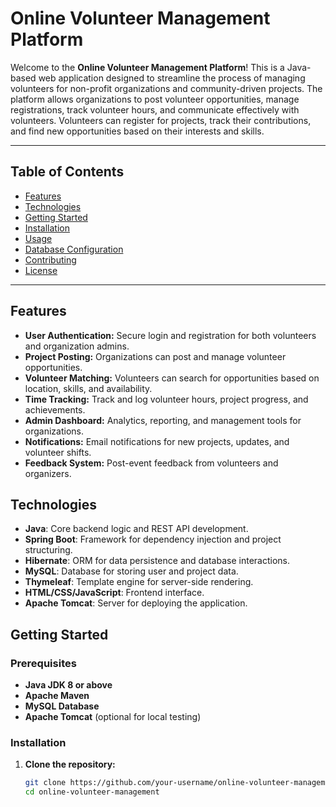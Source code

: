 # Online Volunteer Management Platform

Welcome to the **Online Volunteer Management Platform**! This is a Java-based web application designed to streamline the process of managing volunteers for non-profit organizations and community-driven projects. The platform allows organizations to post volunteer opportunities, manage registrations, track volunteer hours, and communicate effectively with volunteers. Volunteers can register for projects, track their contributions, and find new opportunities based on their interests and skills.

---

## Table of Contents
- [Features](#features)
- [Technologies](#technologies)
- [Getting Started](#getting-started)
- [Installation](#installation)
- [Usage](#usage)
- [Database Configuration](#database-configuration)
- [Contributing](#contributing)
- [License](#license)

---

## Features

- **User Authentication:** Secure login and registration for both volunteers and organization admins.
- **Project Posting:** Organizations can post and manage volunteer opportunities.
- **Volunteer Matching:** Volunteers can search for opportunities based on location, skills, and availability.
- **Time Tracking:** Track and log volunteer hours, project progress, and achievements.
- **Admin Dashboard:** Analytics, reporting, and management tools for organizations.
- **Notifications:** Email notifications for new projects, updates, and volunteer shifts.
- **Feedback System:** Post-event feedback from volunteers and organizers.

## Technologies

- **Java**: Core backend logic and REST API development.
- **Spring Boot**: Framework for dependency injection and project structuring.
- **Hibernate**: ORM for data persistence and database interactions.
- **MySQL**: Database for storing user and project data.
- **Thymeleaf**: Template engine for server-side rendering.
- **HTML/CSS/JavaScript**: Frontend interface.
- **Apache Tomcat**: Server for deploying the application.

## Getting Started

### Prerequisites
- **Java JDK 8 or above**
- **Apache Maven**
- **MySQL Database**
- **Apache Tomcat** (optional for local testing)

### Installation

1. **Clone the repository:**
   ```bash
   git clone https://github.com/your-username/online-volunteer-management.git
   cd online-volunteer-management
